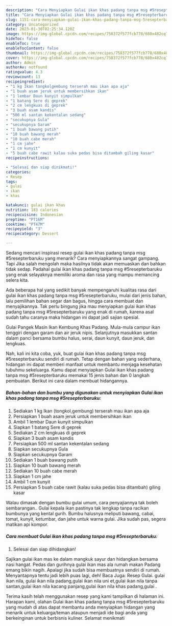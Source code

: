 ```yaml
---
description: "Cara Menyiapkan Gulai ikan khas padang tanpa msg #5resepterbaruku yang Lezat "
title: "Cara Menyiapkan Gulai ikan khas padang tanpa msg #5resepterbaruku yang Lezat "
slug: 1151-cara-menyiapkan-gulai-ikan-khas-padang-tanpa-msg-5resepterbaruku-yang-lezat
category: Uncategorized
date: 2023-01-30T02:25:34.120Z
image: https://img-global.cpcdn.com/recipes/758372f577fcb778/680x482cq70/gulai-ikan-khas-padang-tanpa-msg-5resepterbaruku-foto-resep-utama.jpg
hideToc: false
enableToc: true
enableTocContent: false
thumbnail: https://img-global.cpcdn.com/recipes/758372f577fcb778/680x482cq70/gulai-ikan-khas-padang-tanpa-msg-5resepterbaruku-foto-resep-utama.jpg
cover: https://img-global.cpcdn.com/recipes/758372f577fcb778/680x482cq70/gulai-ikan-khas-padang-tanpa-msg-5resepterbaruku-foto-resep-utama.jpg
author: Admin
authorAv: notfound
ratingvalue: 4.3
reviewcount: 13
recipeingredient:
- "1 kg Ikan tongkolgembung terserah mau ikan apa aja"
- "1 buah asam jeruk untuk membersihkan ikan"
- "1 lembar Daun kunyit simpulkan"
- "1 batang Sere di geprek"
- "2 cm lengkuas di geprek"
- "3 buah asam kandis"
- "500 ml santan kekentalan sedang"
- "secukupnya Gula"
- "secukupnya Garam"
- "1 buah bawang putih"
- "10 buah bawang merah"
- "10 buah cabe merah"
- "1 cm jahe"
- "1 cm kunyit"
- "5 buah cabe rawit kalau suka pedas bisa ditambah giling kasar"
recipeinstructions:

- "Selesai dan siap dinikmati!"
categories:
- Resep
tags:
- gulai
- ikan
- khas

katakunci: gulai ikan khas 
nutrition: 183 calories
recipecuisine: Indonesian
preptime: "PT16M"
cooktime: "PT47M"
recipeyield: "3"
recipecategory: Dessert

---
```



Sedang mencari inspirasi resep gulai ikan khas padang tanpa msg #5resepterbaruku yang menarik? Cara menyiapkannya sangat gampang. Tapi Jika salah mengolah maka hasilnya tidak akan memuaskan dan bahkan tidak sedap. Padahal gulai ikan khas padang tanpa msg #5resepterbaruku yang enak selayaknya memiliki aroma dan rasa yang mampu memancing selera kita.


Ada beberapa hal yang sedikit banyak mempengaruhi kualitas rasa dari gulai ikan khas padang tanpa msg #5resepterbaruku, mulai dari jenis bahan, lalu pemilihan bahan segar dan bagus, hingga cara membuat dan menyajikannya. Tak perlu bingung jika mau menyiapkan gulai ikan khas padang tanpa msg #5resepterbaruku yang enak di rumah, karena asal sudah tahu caranya maka hidangan ini dapat jadi sajian spesial.

Gulai Pangek Masin Ikan Kembung Khas Padang. Mula-mula campur ikan tenggiri dengan garam dan air jeruk nipis. Selanjutnya masukkan santan dalam panci bersama bumbu halus, serai, daun kunyit, daun jeruk, dan lengkuas.


Nah, kali ini kita coba, yuk, buat gulai ikan khas padang tanpa msg #5resepterbaruku sendiri di rumah. Tetap dengan bahan yang sederhana, hidangan ini dapat memberi manfaat untuk membantu menjaga kesehatan tubuhmu sekeluarga. Kamu dapat menyiapkan Gulai ikan khas padang tanpa msg #5resepterbaruku memakai 15 jenis bahan dan 0 langkah pembuatan. Berikut ini cara dalam membuat hidangannya.

<!--inarticleads1-->

##### Bahan-bahan dan bumbu yang digunakan untuk menyiapkan Gulai ikan khas padang tanpa msg #5resepterbaruku:

1. Sediakan 1 kg Ikan (tongkol,gembung) terserah mau ikan apa aja
1. Persiapkan 1 buah asam jeruk untuk membersihkan ikan
1. Ambil 1 lembar Daun kunyit simpulkan
1. Siapkan 1 batang Sere di geprek
1. Sediakan 2 cm lengkuas di geprek
1. Siapkan 3 buah asam kandis
1. Persiapkan 500 ml santan kekentalan sedang
1. Siapkan secukupnya Gula
1. Siapkan secukupnya Garam
1. Sediakan 1 buah bawang putih
1. Siapkan 10 buah bawang merah
1. Sediakan 10 buah cabe merah
1. Siapkan 1 cm jahe
1. Ambil 1 cm kunyit
1. Persiapkan 5 buah cabe rawit (kalau suka pedas bisa ditambah) giling kasar


Walau dimasak dengan bumbu gulai umum, cara penyajiannya tak boleh sembarangan.. Gulai kepala ikan pastinya tak lengkap tanpa racikan bumbunya yang kental gurih. Bumbu halusnya meliputi bawang, cabai, tomat, kunyit, ketumbar, dan jahe untuk warna gulai. Jika sudah pas, segera matikan api kompor. 

<!--inarticleads2-->

##### Cara membuat Gulai ikan khas padang tanpa msg #5resepterbaruku:


1. Selesai dan siap dihidangkan!

Sajikan gulai ikan mas ke dalam mangkuk sayur dan hidangkan bersama nasi hangat. Pedas dan gurihnya gulai ikan mas ala rumah makan Padang emang bikin nagih. Apalagi jika sudah bisa membuatnya sendiri di rumah. Menyantapnya tentu jadi lebih puas lagi, deh! Baca Juga: Resep Gulai. gulai ikan nila, gulai ikan nila padang,gulai ikan nila uni et,gulai ikan nila tanpa santan,gulai ikan nila kacang panjang,gulai ikan nila khas padang,gulai . 

Terima kasih telah menggunakan resep yang kami tampilkan di halaman ini. Harapan kami, olahan Gulai ikan khas padang tanpa msg #5resepterbaruku yang mudah di atas dapat membantu anda menyiapkan hidangan yang menarik untuk keluarga/teman ataupun menjadi ide bagi anda yang berkeinginan untuk berbisnis kuliner. Selamat menikmati
